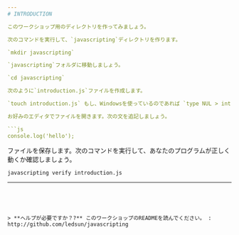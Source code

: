 ```yaml
---
# INTRODUCTION

このワークショップ用のディレクトリを作ってみましょう。

次のコマンドを実行して、`javascripting`ディレクトリを作ります。

`mkdir javascripting`

`javascripting`フォルダに移動しましょう。

`cd javascripting`

次のように`introduction.js`ファイルを作成します。

`touch introduction.js` もし、Windowsを使っているのであれば `type NUL > introduction.js`

お好みのエディタでファイルを開きます。次の文を追記しましょう。

```js
console.log('hello');
```

ファイルを保存します。次のコマンドを実行して、あなたのプログラムが正しく動くか確認しましょう。

`javascripting verify introduction.js`

---  
```




> **ヘルプが必要ですか？?** このワークショップのREADMEを読んでください。 : http://github.com/ledsun/javascripting
